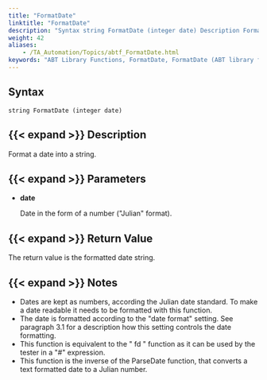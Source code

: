 ```yaml
--- 
title: "FormatDate"
linktitle: "FormatDate"
description: "Syntax string FormatDate (integer date) Description Format a date into a string. Parameters date Date in the form of a number (&#34;Julian&#34; format). Return Value The return value is the formatted date ..."
weight: 42
aliases: 
    - /TA_Automation/Topics/abtf_FormatDate.html
keywords: "ABT Library Functions, FormatDate, FormatDate (ABT library function)"
---
```


## Syntax

`string FormatDate (integer date)`

## {{< expand >}} Description

Format a date into a string.

## {{< expand >}} Parameters

-   **date**

    Date in the form of a number \("Julian" format\).


## {{< expand >}} Return Value

The return value is the formatted date string.

## {{< expand >}} Notes

-   Dates are kept as numbers, according the Julian date standard. To make a date readable it needs to be formatted with this function.
-   The date is formatted according to the "date format" setting. See paragraph 3.1 for a description how this setting controls the date formatting.
-   This function is equivalent to the " fd " function as it can be used by the tester in a "\#" expression.
-   This function is the inverse of the ParseDate function, that converts a text formatted date to a Julian number.




